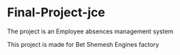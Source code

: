 Final-Project-jce
=================
The project is an Employee absences management system 

This project is made for Bet Shemesh Engines factory  



